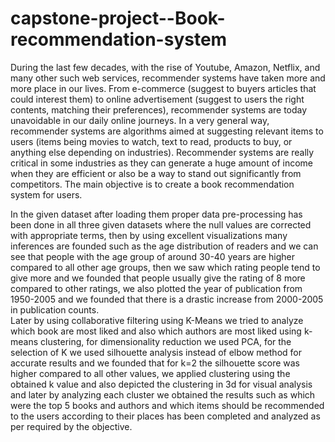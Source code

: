 # capstone-project--Book-recommendation-system
During the last few decades, with the rise of Youtube, Amazon, Netflix, and many other such web services, recommender systems have taken more and more place in our lives. From e-commerce (suggest to buyers articles that could interest them) to online advertisement (suggest to users the right contents, matching their preferences), recommender systems are today unavoidable in our daily online journeys. In a very general way, recommender systems are algorithms aimed at suggesting relevant items to users (items being movies to watch, text to read, products to buy, or anything else depending on industries). Recommender systems are really critical in some industries as they can generate a huge amount of income when they are efficient or also be a way to stand out significantly from competitors. The main objective is to create a book recommendation system for users.

In the given dataset after loading them proper data pre-processing has been done in all three given datasets where the null values are corrected with appropriate terms, then by using excellent visualizations many inferences are founded such as the age distribution of readers and we can see that people with the age group of around 30-40 years are higher compared to all other age groups, then we saw which rating people tend to give more and we founded that people usually give the rating of 8 more compared to other ratings, we also plotted the year of publication from 1950-2005 and we founded that there is a drastic increase from 2000-2005 in publication counts.    
Later by using collaborative filtering using K-Means we tried to analyze which book are most liked and also which authors are most liked using k-means clustering, for dimensionality reduction we used PCA, for the selection of K we used silhouette analysis instead of elbow method for accurate results and we founded that for k=2 the silhouette score was higher compared to all other values,
we applied clustering using the obtained k value and also depicted the clustering in 3d for visual analysis and later by analyzing each cluster we obtained the results such as which were the top 5 books and authors and which items should be recommended to the users according to their places has been completed and analyzed as per required by the objective.
